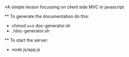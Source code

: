 *A simple lesson focussing on client side MVC in javascript

** To generate the documentation do this:

- chmod u+x doc-generator.sh
- ./doc-generator.sh

** To start the server:

- node js/app.js
